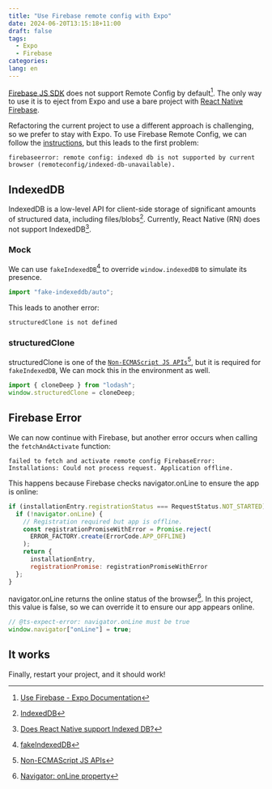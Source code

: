 ```yaml
---
title: "Use Firebase remote config with Expo"
date: 2024-06-20T13:15:18+11:00
draft: false
tags:
  - Expo
  - Firebase
categories:
lang: en
---
```


[Firebase JS SDK](https://docs.expo.dev/guides/using-firebase/#using-firebase-js-sdk) does not support Remote Config by default[^1]. The only way to use it is to eject from Expo and use a bare project with [React Native Firebase](https://rnfirebase.io/).

Refactoring the current project to use a different approach is challenging, so we prefer to stay with Expo. To use Firebase Remote Config, we can follow the [instructions](https://firebase.google.com/docs/remote-config/get-started?platform=web), but this leads to the first problem:

```
firebaseerror: remote config: indexed db is not supported by current browser (remoteconfig/indexed-db-unavailable).
```

## IndexedDB

IndexedDB is a low-level API for client-side storage of significant amounts of structured data, including files/blobs[^2]. Currently, React Native (RN) does not support IndexedDB[^3].

### Mock

We can use `fakeIndexedDB`[^4] to override `window.indexedDB` to simulate its presence.

```javascript
import "fake-indexeddb/auto";
```

This leads to another error:

```
structuredClone is not defined
```

### structuredClone

structuredClone is one of the [`Non-ECMAScript JS APIs`](https://github.com/facebook/hermes/discussions/1072#discussioncomment-6578204)[^5], but it is required for `fakeIndexedDB`, We can mock this in the environment as well.

```javascript
import { cloneDeep } from "lodash";
window.structuredClone = cloneDeep;
```

## Firebase Error

We can now continue with Firebase, but another error occurs when calling the `fetchAndActivate` function:

```
failed to fetch and activate remote config FirebaseError: Installations: Could not process request. Application offline.
```

This happens because Firebase checks navigator.onLine to ensure the app is online:

```javascript
if (installationEntry.registrationStatus === RequestStatus.NOT_STARTED) {
  if (!navigator.onLine) {
    // Registration required but app is offline.
    const registrationPromiseWithError = Promise.reject(
      ERROR_FACTORY.create(ErrorCode.APP_OFFLINE)
    );
    return {
      installationEntry,
      registrationPromise: registrationPromiseWithError
  };
}
```

navigator.onLine returns the online status of the browser[^6]. In this project, this value is false, so we can override it to ensure our app appears online.

```javascript
// @ts-expect-error: navigator.onLine must be true
window.navigator["onLine"] = true;
```

## It works

Finally, restart your project, and it should work!

[^1]: [Use Firebase - Expo Documentation](https://docs.expo.dev/guides/using-firebase/#:~:text=services%20such%20as-,Authentication%2C%20Firestore%2C%20Realtime%20Database%2C%20and%20Storage,-in%20your%20app)
[^2]: [IndexedDB](https://developer.mozilla.org/en-US/docs/Web/API/IndexedDB_API)
[^3]: [Does React Native support Indexed DB?](https://stackoverflow.com/a/52051320)
[^4]: [fakeIndexedDB](https://github.com/dumbmatter/fakeIndexedDB)
[^5]: [Non-ECMAScript JS APIs](https://github.com/facebook/hermes/discussions/1072)
[^6]: [Navigator: onLine property](https://developer.mozilla.org/en-US/docs/Web/API/Navigator/onLine)
